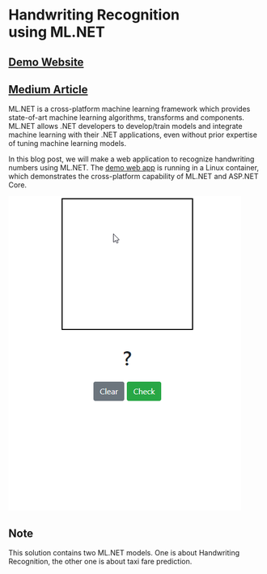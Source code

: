 # Handwriting Recognition using ML.NET

## [Demo Website](https://ml-recognition.herokuapp.com/)

## [Medium Article](https://codeburst.io/handwriting-recognition-using-ml-net-3ce23a7369af)

ML.NET is a cross-platform machine learning framework which provides state-of-art machine learning algorithms, transforms and components. ML.NET allows .NET developers to develop/train models and integrate machine learning with their .NET applications, even without prior expertise of tuning machine learning models.

In this blog post, we will make a web application to recognize handwriting numbers using ML.NET. The [demo web app](https://ml-recognition.herokuapp.com/) is running in a Linux container, which demonstrates the cross-platform capability of ML.NET and ASP.NET Core.

![handwriting digits recognition](./handwriting-digits-recognition.gif)

## Note

This solution contains two ML.NET models. One is about Handwriting Recognition, the other one is about taxi fare prediction.
